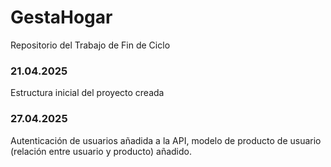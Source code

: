 # GestaHogar
Repositorio del Trabajo de Fin de Ciclo
### 21.04.2025
Estructura inicial del proyecto creada
### 27.04.2025
Autenticación de usuarios añadida a la API, modelo de producto de usuario (relación entre usuario y producto) añadido.
